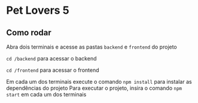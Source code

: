 # Pet Lovers 5

## Como rodar
Abra dois terminais e acesse as pastas `backend` e `frontend` do projeto

`cd /backend` para acessar o backend

`cd /frontend` para acessar o frontend

Em cada um dos terminais execute o comando `npm install` para instalar as dependências do projeto
Para executar o projeto, insira o comando `npm start` em cada um dos terminais
